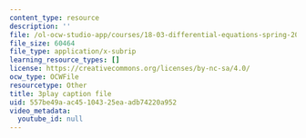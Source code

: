 ```yaml
---
content_type: resource
description: ''
file: /ol-ocw-studio-app/courses/18-03-differential-equations-spring-2010/557be49aac45104325eaadb74220a952_MdzfsfBNJIw.srt
file_size: 60464
file_type: application/x-subrip
learning_resource_types: []
license: https://creativecommons.org/licenses/by-nc-sa/4.0/
ocw_type: OCWFile
resourcetype: Other
title: 3play caption file
uid: 557be49a-ac45-1043-25ea-adb74220a952
video_metadata:
  youtube_id: null
---
```

